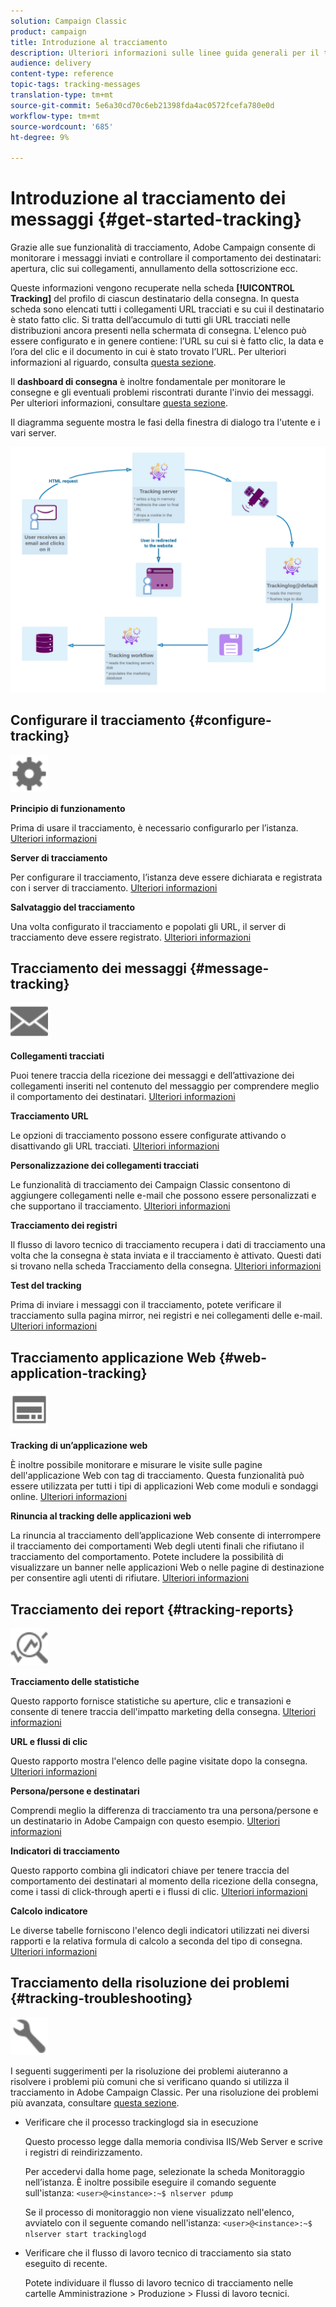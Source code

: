 ```yaml
---
solution: Campaign Classic
product: campaign
title: Introduzione al tracciamento
description: Ulteriori informazioni sulle linee guida generali per il tracciamento in Adobe Campaign Classic.
audience: delivery
content-type: reference
topic-tags: tracking-messages
translation-type: tm+mt
source-git-commit: 5e6a30cd70c6eb21398fda4ac0572fcefa780e0d
workflow-type: tm+mt
source-wordcount: '685'
ht-degree: 9%

---
```



# Introduzione al tracciamento dei messaggi {#get-started-tracking}

Grazie alle sue funzionalità di tracciamento,  Adobe Campaign consente di monitorare i messaggi inviati e controllare il comportamento dei destinatari: apertura, clic sui collegamenti, annullamento della sottoscrizione ecc.

Queste informazioni vengono recuperate nella scheda **[!UICONTROL Tracking]** del profilo di ciascun destinatario della consegna. In questa scheda sono elencati tutti i collegamenti URL tracciati e su cui il destinatario è stato fatto clic. Si tratta dell’accumulo di tutti gli URL tracciati nelle distribuzioni ancora presenti nella schermata di consegna. L&#39;elenco può essere configurato e in genere contiene: l’URL su cui si è fatto clic, la data e l’ora del clic e il documento in cui è stato trovato l’URL. Per ulteriori informazioni al riguardo, consulta [questa sezione](../../platform/using/editing-a-profile.md#tracking-tab).

Il **dashboard di consegna** è inoltre fondamentale per monitorare le consegne e gli eventuali problemi riscontrati durante l&#39;invio dei messaggi. Per ulteriori informazioni, consultare [questa sezione](../../delivery/using/delivery-dashboard.md).

Il diagramma seguente mostra le fasi della finestra di dialogo tra l&#39;utente e i vari server.

![](assets/tracking-diagram.png)

## Configurare il tracciamento {#configure-tracking}

<img src="assets/do-not-localize/icon-configure.svg" width="60px">

**Principio di funzionamento**

Prima di usare il tracciamento, è necessario configurarlo per l’istanza. [Ulteriori informazioni](../../installation/using/deploying-an-instance.md#operating-principle)

**Server di tracciamento**

Per configurare il tracciamento, l’istanza deve essere dichiarata e registrata con i server di tracciamento. [Ulteriori informazioni](../../installation/using/deploying-an-instance.md#tracking-server)

**Salvataggio del tracciamento**

Una volta configurato il tracciamento e popolati gli URL, il server di tracciamento deve essere registrato. [Ulteriori informazioni](../../installation/using/deploying-an-instance.md#tracking-configuration#saving-tracking)

## Tracciamento dei messaggi {#message-tracking}

<img src="assets/do-not-localize/icon-message-tracking.svg" width="60px">

**Collegamenti tracciati**

Puoi tenere traccia della ricezione dei messaggi e dell’attivazione dei collegamenti inseriti nel contenuto del messaggio per comprendere meglio il comportamento dei destinatari. [Ulteriori informazioni](../../delivery/using/how-to-configure-tracked-links.md)

**Tracciamento URL**

Le opzioni di tracciamento possono essere configurate attivando o disattivando gli URL tracciati. [Ulteriori informazioni](../../delivery/using/personalizing-url-tracking.md)

**Personalizzazione dei collegamenti tracciati**

Le funzionalità di tracciamento dei Campaign Classic consentono di aggiungere collegamenti nelle e-mail che possono essere personalizzati e che supportano il tracciamento. [Ulteriori informazioni](../../delivery/using/tracking-personalized-links.md)

**Tracciamento dei registri**

Il flusso di lavoro tecnico di tracciamento recupera i dati di tracciamento una volta che la consegna è stata inviata e il tracciamento è attivato. Questi dati si trovano nella scheda Tracciamento della consegna. [Ulteriori informazioni](../../delivery/using/accessing-the-tracking-logs.md)

**Test del tracking**

Prima di inviare i messaggi con il tracciamento, potete verificare il tracciamento sulla pagina mirror, nei registri e nei collegamenti delle e-mail. [Ulteriori informazioni](../../delivery/using/testing-tracking.md)

## Tracciamento applicazione Web {#web-application-tracking}

<img src="assets/do-not-localize/icon-web-app.svg" width="60px">

**Tracking di un’applicazione web**

È inoltre possibile monitorare e misurare le visite sulle pagine dell&#39;applicazione Web con tag di tracciamento. Questa funzionalità può essere utilizzata per tutti i tipi di applicazioni Web come moduli e sondaggi online. [Ulteriori informazioni](../../web/using/tracking-a-web-application.md)

**Rinuncia al tracking delle applicazioni web**

La rinuncia al tracciamento dell’applicazione Web consente di interrompere il tracciamento dei comportamenti Web degli utenti finali che rifiutano il tracciamento del comportamento. Potete includere la possibilità di visualizzare un banner nelle applicazioni Web o nelle pagine di destinazione per consentire agli utenti di rifiutare. [Ulteriori informazioni](../../web/using/web-application-tracking-opt-out.md)

## Tracciamento dei report {#tracking-reports}

<img src="assets/do-not-localize/icon_monitor.svg" width="60px">

**Tracciamento delle statistiche**

Questo rapporto fornisce statistiche su aperture, clic e transazioni e consente di tenere traccia dell&#39;impatto marketing della consegna. [Ulteriori informazioni](../../reporting/using/delivery-reports.md#tracking-statistics)

**URL e flussi di clic**

Questo rapporto mostra l&#39;elenco delle pagine visitate dopo la consegna. [Ulteriori informazioni](../../reporting/using/delivery-reports.md#urls-and-click-streams)

**Persona/persone e destinatari**

Comprendi meglio la differenza di tracciamento tra una persona/persone e un destinatario in  Adobe Campaign con questo esempio. [Ulteriori informazioni](../../reporting/using/person-people-recipients.md)

**Indicatori di tracciamento**

Questo rapporto combina gli indicatori chiave per tenere traccia del comportamento dei destinatari al momento della ricezione della consegna, come i tassi di click-through aperti e i flussi di clic. [Ulteriori informazioni](../../reporting/using/delivery-reports.md#tracking-indicators)

**Calcolo indicatore**

Le diverse tabelle forniscono l&#39;elenco degli indicatori utilizzati nei diversi rapporti e la relativa formula di calcolo a seconda del tipo di consegna. [Ulteriori informazioni](../../reporting/using/indicator-calculation.md)

## Tracciamento della risoluzione dei problemi {#tracking-troubleshooting}

<img src="assets/do-not-localize/icon-troubleshooting.svg" width="60px">

I seguenti suggerimenti per la risoluzione dei problemi aiuteranno a risolvere i problemi più comuni che si verificano quando si utilizza il tracciamento in Adobe Campaign Classic. Per una risoluzione dei problemi più avanzata, consultare [questa sezione](../../delivery/using/tracking-troubleshooting.md).

* Verificare che il processo trackinglogd sia in esecuzione

   Questo processo legge dalla memoria condivisa IIS/Web Server e scrive i registri di reindirizzamento.

   Per accedervi dalla home page, selezionate la scheda Monitoraggio nell’istanza. È inoltre possibile eseguire il comando seguente sull&#39;istanza: `<user>@<instance>:~$ nlserver pdump`

   Se il processo di monitoraggio non viene visualizzato nell&#39;elenco, avviatelo con il seguente comando nell&#39;istanza: `<user>@<instance>:~$ nlserver start trackinglogd`

* Verificare che il flusso di lavoro tecnico di tracciamento sia stato eseguito di recente.

   Potete individuare il flusso di lavoro tecnico di tracciamento nelle cartelle Amministrazione > Produzione > Flussi di lavoro tecnici.

